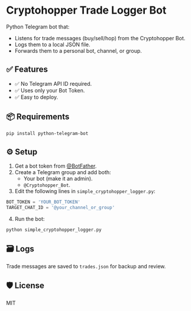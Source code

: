 # Cryptohopper Trade Logger Bot

Python Telegram bot that:
- Listens for trade messages (buy/sell/hop) from the Cryptohopper Bot.
- Logs them to a local JSON file.
- Forwards them to a personal bot, channel, or group.

## ✅ Features

- ✅ No Telegram API ID required.
- ✅ Uses only your Bot Token.
- ✅ Easy to deploy.

## 📦 Requirements

```bash
pip install python-telegram-bot
```

## ⚙️ Setup

1. Get a bot token from [@BotFather](https://t.me/BotFather).
2. Create a Telegram group and add both:
   - Your bot (make it an admin).
   - `@Cryptohopper_Bot`.
3. Edit the following lines in `simple_cryptohopper_logger.py`:

```python
BOT_TOKEN = 'YOUR_BOT_TOKEN'
TARGET_CHAT_ID = '@your_channel_or_group'
```

4. Run the bot:

```bash
python simple_cryptohopper_logger.py
```

## 🗃 Logs

Trade messages are saved to `trades.json` for backup and review.

## 🛡 License

MIT
